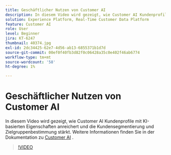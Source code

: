 ```yaml
---
title: Geschäftlicher Nutzen von Customer AI
description: In diesem Video wird gezeigt, wie Customer AI Kundenprofile mit KI-basierten Eigenschaften anreichert und die Kundensegmentierung und Zielgruppenbestimmung stärkt.
solution: Experience Platform, Real-Time Customer Data Platform
feature: Customer AI
role: User
level: Beginner
jira: KT-6247
thumbnail: 40374.jpg
exl-id: 2dc34425-62e7-4d56-ab13-6855371b1d7d
source-git-commit: 00ef0f40fb3d82f0c06428a35c0e402f46ab6774
workflow-type: tm+mt
source-wordcount: '58'
ht-degree: 1%

---
```


# Geschäftlicher Nutzen von Customer AI

In diesem Video wird gezeigt, wie Customer AI Kundenprofile mit KI-basierten Eigenschaften anreichert und die Kundensegmentierung und Zielgruppenbestimmung stärkt. Weitere Informationen finden Sie in der Dokumentation zu [Customer AI](https://experienceleague.adobe.com/docs/experience-platform/intelligent-services/customer-ai/overview.html?lang=de) .

>[!VIDEO](https://video.tv.adobe.com/v/40374?learn=on)


